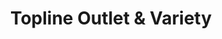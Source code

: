 ---
title: "Topline Outlet & Variety"
url: /baltimore/topline-outlet-and-variety/
shop: convenience
---